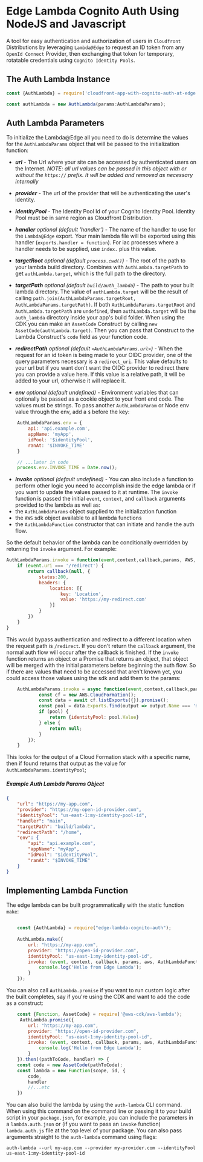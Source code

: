 # Edge Lambda Cognito Auth Using NodeJS and Javascript

A tool for easy authentication and authorization of users in `Cloudfront` Distributions by leveraging `Lambda@Edge` 
to request an ID token from any `OpenId Connect` Provider, 
then exchanging that token for temporary, 
rotatable credentials using `Cognito Identity Pools`.

## The Auth Lambda Instance
```javascript
const {AuthLambda} = require('cloudfront-app-with-cognito-auth-at-edge');

const authLambda = new AuthLambda(params:AuthLambdaParams);
```
## Auth Lambda Parameters
To initialize the Lambda@Edge all you need to do is determine the values for the `AuthLambdaParams` object that will be passed to the initialization function:

* ***url*** - The Url where your site can be accessed by authenticated users on the Internet.
*NOTE: all url values can be passed in this object with or without the `https://` prefix. 
It will be added and removed as necessary internally*

* ***provider*** - The url of the provider that will be authenticating the user's identity.

* ***identityPool*** - The Identity Pool Id of your Cognito Identity Pool. 
Identity Pool must be in same region as Cloudfront Distribution.

* ***handler*** *optional (default 'handler')* - The name of the handler to use for the `Lambda@Edge` export. 
Your main lambda file will be exported using this handler (`exports.handler = function`). 
For iac processes where a handler needs to be supplied, use `index.` plus this value.

* ***targetRoot*** *optional (default `process.cwd()`)* - The root of the path to your lambda build directory. Combines with `AuthLambda.targetPath` to get `authLambda.target`, which is the full path to the directory.

* ***targetPath*** *optional (default `build/auth_lambda`)* - The path to your built lambda directory. 
The value of `authLambda.target` will be the result of calling `path.join(AuthLambdaParams.targetRoot, AuthLambdaParams.targetPath)`.
If both `AuthLambdaParams.targetRoot` and `AuthLambda.targetPath` are `undefined`, then `authLambda.target` will be the `auth_lambda` directory inside your app's build folder.
When using the CDK you can make an `AssetCode` Construct by calling `new AssetCode(authLambda.target)`. 
Then you can pass that Construct to the Lambda Construct's `code` field as your function code.

* ***redirectPath*** *optional (default `<AuthLambdaParams.url>`)* - When the request for an id token is being made to your OIDC provider, one of the query parameters necessary is a `redirect_uri`. 
This value defaults to your url but if you want don't want the OIDC provider to redirect there you can provide a value here.
If this value is a relative path, it will be added to your url, otherwise it will replace it.

* ***env*** *optional (default undefined)* - Environment variables that can optionally be passed as a cookie object to your front end code. 
The values must be strings. To pass another `AuthLambdaParam` or Node env value through the env, add a `$` before the key:
```javascript
    AuthLambdaParams.env = {
        api: 'api.example.com',
        appName: 'myApp',
        idPool: '$identityPool',
        ranAt: '$INVOKE_TIME'
    }

    // ...later in code
    process.env.INVOKE_TIME = Date.now();
``` 

* ***invoke*** *optional (default undefined)* - You can also include a function to perform other logic you need to accomplish inside the edge lambda or 
if you want to update the values passed to it at runtime.
The `invoke` function is passed the initial `event`, `context`, and `callback` arguments provided to the lambda as well as: 
* the `AuthLambdaParams` object supplied to the initialization function
* the `AWS` sdk object available to all lambda functions
* the `AuthLambdaFunction` constructor that can initiate and handle the auth flow. 

So the default behavior of the lambda can be conditionally overridden by returning the `invoke` argument. For example:
```javascript
AuthLambdaParams.invoke = function(event,context,callback,params, AWS, AuthLambdaFunction) {
    if (event.uri === '/redirect') {
        return callback(null, {
            status:200,
            headers: {
                location: [{
                    key: 'Location',
                    value: 'https://my-redirect.com'
                }]
            }
        })
    }
}
``` 
This would bypass authentication and redirect to a different location when the request path is `/redirect`.
If you don't return the `callback` argument, the normal auth flow will occur after the callback is finished. 
If the `invoke` function returns an object or a Promise that returns an object, that object will be merged with the initial parameters before beginning the auth flow.
So if there are values that need to be accessed that aren't known yet, you could access those values using the sdk and add them to the params:
```javascript
    AuthLambdaParams.invoke = async function(event,context,callback,params, AWS, AuthLambdaFunction) {
            const cf = new AWS.CloudFormation();
            const data = await cf.listExports({}).promise();
            const pool = data.Exports.find(output => output.Name === 'my-identity-pool-id');
            if (pool) {
                return {identityPool: pool.Value}
            } else {
                return null;
            }
        });
    }
```
This looks for the output of a Cloud Formation stack with a specific name, 
then if found returns that output as the value for `AuthLambdaParams.identityPool`;

##### Example Auth Lambda Params Object
```json
{
    "url": "https://my-app.com",
    "provider": "https://my-open-id-provider.com",
    "identityPool": "us-east-1:my-identity-pool-id",
    "handler": "main",
    "targetPath": "build/lambda",
    "redirectPath": "/home",
    "env": {
        "api": "api.example.com",
        "appName": "myApp",
        "idPool": "$identityPool",
        "ranAt": "$INVOKE_TIME"
    }
}
```

## Implementing Lambda Function
The edge lambda  can be built programmatically with the static function `make`:
```javascript

    const {AuthLambda} = require("edge-lambda-cognito-auth");
    
    AuthLambda.make({
        url: "https://my-app.com",
        provider: "https://open-id-provider.com",
        identityPool: "us-east-1:my-identity-pool-id",
        invoke: (event, context, callback, params, aws, AuthLambdaFunction) => {
            console.log('Hello from Edge Lambda');
        }
    });
```
You can also call `AuthLambda.promise` if you want to run custom logic after the built completes, 
say if you're using the CDK and want to add the code as a construct:
```javascript
    const {Function, AssetCode} = require('@aws-cdk/aws-lambda');
     AuthLambda.promise({
        url: "https://my-app.com",
        provider: "https://open-id-provider.com",
        identityPool: "us-east-1:my-identity-pool-id",
        invoke: (event, context, callback, params, aws, AuthLambdaFunction) => {
            console.log('Hello from Edge Lambda');
        }
    }).then((pathToCode, handler) => {
    const code = new AssetCode(pathToCode);
    const lambda = new Function(scope, id, {
        code,
        handler
        //...etc
    })
```
You can also build the lambda by using the `auth-lambda` CLI command. 
When using this command on the command line or passing it to your build script in your `package.json`, for example, 
you can include the parameters in a `lambda.auth.json` or (if you want to pass an `invoke` function) `lambda.auth.js` file at the top level of your package.
You can also pass arguments straight to the `auth-lambda` command using flags:
```
auth-lambda --url my-app.com --provider my-provider.com --identityPool us-east-1:my-identity-pool-id
```
